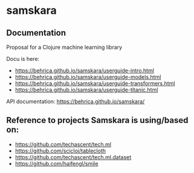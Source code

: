 # samskara

## Documentation

Proposal for a Clojure machine learning library

Docu is here:
* https://behrica.github.io/samskara/userguide-intro.html
* https://behrica.github.io/samskara/userguide-models.html
* https://behrica.github.io/samskara/userguide-transformers.html
* https://behrica.github.io/samskara/userguide-titanic.html

API documentation:
https://behrica.github.io/samskara/


## Reference to projects Samskara is using/based on:

* https://github.com/techascent/tech.ml
* https://github.com/scicloj/tablecloth
* https://github.com/techascent/tech.ml.dataset
* https://github.com/haifengl/smile
